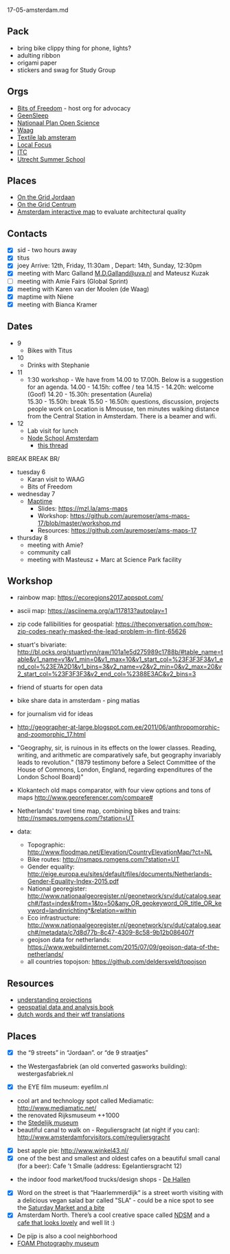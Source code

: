 17-05-amsterdam.md

## Pack
* bring bike clippy thing for phone, lights?
* adulting ribbon
* origami paper
* stickers and swag for Study Group

## Orgs

* [Bits of Freedom](https://www.bof.nl/) - host org for advocacy
* [GeenSleep](https://geensleep.net/)
* [Nationaal Plan Open Science](https://www.openscience.nl/nationaal-plan)
* [Waag](waag.org)
* [Textile lab amsteram](https://waag.org/en/project/textilelab-amsterdam)
* [Local Focus](https://www.localfocus.nl/en/)
* [ITC](https://www.itc.nl/)
* [Utrecht Summer School](https://www.utrechtsummerschool.nl/courses/science/open-science-and-scholarship-changing-your-research-workflow)

## Places
* [On the Grid Jordaan](http://www.onthegrid.city/amsterdam/jordaan/)
* [On the Grid Centrum](http://www.onthegrid.city/amsterdam/centrum/)
* [Amsterdam interactive map](http://maps.amsterdam.nl/ordekaart/?LANG=en) to evaluate architectural quality 


## Contacts

* [x] sid - two hours away
* [x] titus
* [x] joey Arrive: 12th, Friday, 11:30am , Depart: 14th, Sunday, 12:30pm
* [x] meeting with Marc Galland <M.D.Galland@uva.nl> and Mateusz Kuzak
* [ ] meeting with Amie Fairs (Global Sprint)
* [x] meeting with Karen van der Moolen (de Waag)
* [x] maptime with Niene
* [x] meeting with Bianca Kramer

## Dates

* 9 
	- Bikes with Titus
* 10 
	- Drinks with Stephanie
* 11 
	- 1:30 workshop - We have from 14.00 to 17.00h. Below is a suggestion for an agenda.
		14.00 - 14.15h: coffee / tea
		14.15 - 14.20h: welcome (Goof)
		14.20 - 15.30h: presentation (Aurelia)   
		15.30 - 15.50h: break
		15.50 - 16.50h: questions, discussion, projects people work on
	Location is Mmousse, ten minutes walking distance from the Central Station in Amsterdam. There is a beamer and wifi. 
* 12 
	- Lab visit for lunch
	- [Node School Amsterdam](https://www.meetup.com/nodeschool-amsterdam/events/237321545/)
		- [this thread](https://github.com/nodeschool/amsterdam/issues/46#issuecomment-298646398)

BREAK BREAK BR/

* tuesday 6
	- Karan visit to WAAG
	- Bits of Freedom
* wednesday 7
	- [Maptime](https://www.meetup.com/Maptime-AMS/events/240413053/)
		- Slides: https://mzl.la/ams-maps
		- Workshop: https://github.com/auremoser/ams-maps-17/blob/master/workshop.md
		- Resources: https://github.com/auremoser/ams-maps-17
* thursday 8
	- meeting with Amie?
	- community call
	- meeting with Masteusz + Marc at Science Park facility


## Workshop

* rainbow map: https://ecoregions2017.appspot.com/
* ascii map: https://asciinema.org/a/117813?autoplay=1
* zip code fallibilities for geospatial: https://theconversation.com/how-zip-codes-nearly-masked-the-lead-problem-in-flint-65626
* stuart's bivariate: http://bl.ocks.org/stuartlynn/raw/101a1e5d275989c1788b/#table_name=table&v1_name=v1&v1_min=0&v1_max=10&v1_start_col=%23F3F3F3&v1_end_col=%23E7A2D1&v1_bins=3&v2_name=v2&v2_min=0&v2_max=20&v2_start_col=%23F3F3F3&v2_end_col=%2388E3AC&v2_bins=3
* friend of stuarts for open data
* bike share data in amsterdam - ping matias
* for journalism vid for ideas
* http://geographer-at-large.blogspot.com.ee/2011/06/anthropomorphic-and-zoomorphic_17.html
* "Geography, sir, is ruinous in its effects on the lower classes. Reading, writing, and arithmetic are comparatively safe, but geography invariably leads to revolution.” (1879 testimony before a Select Committee of the House of Commons, London, England, regarding expenditures of the London School Board)"
* Klokantech old maps comparator, with four view options and tons of maps
http://www.georeferencer.com/compare#
* Netherlands' travel time map, combining bikes and trains: http://nsmaps.romgens.com/?station=UT

* data:
	* Topographic: http://www.floodmap.net/Elevation/CountryElevationMap/?ct=NL
	* Bike routes: http://nsmaps.romgens.com/?station=UT
	* Gender equality: http://eige.europa.eu/sites/default/files/documents/Netherlands-Gender-Equality-Index-2015.pdf
	* National georegister: http://www.nationaalgeoregister.nl/geonetwork/srv/dut/catalog.search#/fast=index&from=1&to=50&any_OR_geokeyword_OR_title_OR_keyword=landinrichting*&relation=within
	* Eco infrastructure: http://www.nationaalgeoregister.nl/geonetwork/srv/dut/catalog.search#/metadata/c7d8d77b-8c47-4309-8c58-9b12b086407f
	* geojson data for netherlands: https://www.webuildinternet.com/2015/07/09/geojson-data-of-the-netherlands/
	* all countries topojson: https://github.com/deldersveld/topojson


## Resources
* [understanding projections](https://www.oreilly.com/ideas/understanding-projections-with-spatial-and-geo-data)
* [geospatial data and analysis book](https://www.safaribooksonline.com/library/view/geospatial-data-and/9781491984314/)
* [dutch words and their wtf translations](https://www.buzzfeed.com/maggyvaneijk/afgelebberde-paardelul?utm_term=.xfENGxwEzE#.rr0XWY0DVD)

## Places

- [x] the “9 streets” in “Jordaan”. or “de 9 straatjes”
- the Westergasfabriek (an old converted gasworks building): westergasfabriek.nl
- [x] the EYE film museum: eyefilm.nl
- cool art and technology spot called Mediamatic: http://www.mediamatic.net/ 
- the renovated Rijksmuseum ++1000
- the [Stedelijk museum](http://www.stedelijk.nl/en)
- beautiful canal to walk on - Reguliersgracht (at night if you can): http://www.amsterdamforvisitors.com/reguliersgracht
- [x] best apple pie: http://www.winkel43.nl/ 
- [x] one of the best and smallest and oldest cafes on a beautiful small canal (for a beer): Cafe ’t Smalle (address: Egelantiersgracht 12)
- the indoor food market/food trucks/design shops -  [De Hallen](http://dehallen-amsterdam.nl/en/)
- [x] Word on the street is that “Haarlemmerdijk“ is a street worth visiting with a delicious vegan salad bar called "SLA”  - could be a nice spot to see the [Saturday Market and a bite](https://www.amsterdo.com/haarlemmerdijk-straat/)
- [x] Amsterdam North. There’s a cool creative space called [NDSM](https://www.whatsupwithamsterdam.com/ndsm/) and a [cafe that looks lovely](http://noorderlichtcafe.nl/) and well lit :) 
- De pijp is also a cool neighborhood 
- [FOAM Photography museum](http://www.foam.org/museum/programme?gclid=CM-vg73Nu9MCFUgq0wodozAFLw)
